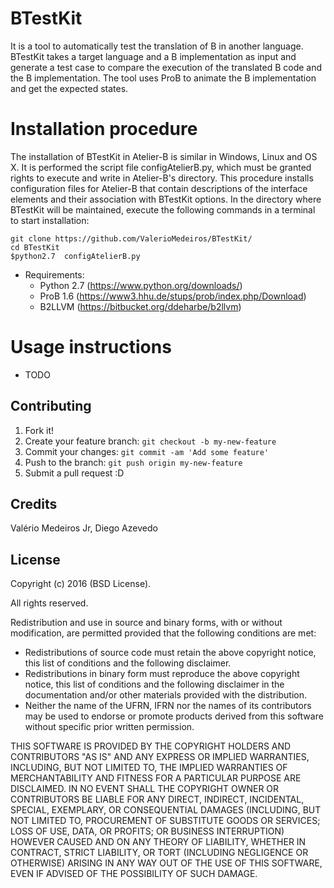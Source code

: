 # BTestKit
 It is a tool to automatically test the translation of B in another language. BTestKit takes a target language and a B implementation as input and generate
 a test case to compare the execution of the translated B code and the B implementation. The tool uses ProB to animate the B implementation and get the expected states.


# Installation procedure
The installation of BTestKit in Atelier-B is similar in Windows,
Linux and OS X. It is performed the script file configAtelierB.py, 
which must be granted rights to execute and write in Atelier-B's directory.
This procedure installs configuration files for Atelier-B that contain descriptions
of the interface elements and their association with BTestKit options.
In the directory where BTestKit will be maintained, execute the following commands in a terminal to start installation:

```{r, engine='bash', count_lines}
git clone https://github.com/ValerioMedeiros/BTestKit/
cd BTestKit
$python2.7  configAtelierB.py
```
  * Requirements: 
    * Python 2.7 (https://www.python.org/downloads/)
    * ProB 1.6  (https://www3.hhu.de/stups/prob/index.php/Download)
    * B2LLVM (https://bitbucket.org/ddeharbe/b2llvm)

# Usage instructions
* TODO

## Contributing
1. Fork it!
2. Create your feature branch: `git checkout -b my-new-feature`
3. Commit your changes: `git commit -am 'Add some feature'`
4. Push to the branch: `git push origin my-new-feature`
5. Submit a pull request :D


## Credits
Valério Medeiros Jr, Diego Azevedo

## License
Copyright (c) 2016 (BSD License).

All rights reserved.

Redistribution and use in source and binary forms, with or without modification, are permitted provided that the following conditions are met:
* Redistributions of source code must retain the above copyright notice, this list of conditions and the following disclaimer.
* Redistributions in binary form must reproduce the above copyright notice, this list of conditions and the following disclaimer in the documentation and/or other materials provided with the distribution.
* Neither the name of the UFRN, IFRN nor the names of its contributors may be used to endorse or promote products derived from this software without specific prior written permission.

THIS SOFTWARE IS PROVIDED BY THE COPYRIGHT HOLDERS AND CONTRIBUTORS
"AS IS" AND ANY EXPRESS OR IMPLIED WARRANTIES, INCLUDING, BUT NOT
LIMITED TO, THE IMPLIED WARRANTIES OF MERCHANTABILITY AND FITNESS FOR
A PARTICULAR PURPOSE ARE DISCLAIMED. IN NO EVENT SHALL THE COPYRIGHT OWNER OR
CONTRIBUTORS BE LIABLE FOR ANY DIRECT, INDIRECT, INCIDENTAL, SPECIAL,
EXEMPLARY, OR CONSEQUENTIAL DAMAGES (INCLUDING, BUT NOT LIMITED TO,
PROCUREMENT OF SUBSTITUTE GOODS OR SERVICES; LOSS OF USE, DATA, OR
PROFITS; OR BUSINESS INTERRUPTION) HOWEVER CAUSED AND ON ANY THEORY OF
LIABILITY, WHETHER IN CONTRACT, STRICT LIABILITY, OR TORT (INCLUDING
NEGLIGENCE OR OTHERWISE) ARISING IN ANY WAY OUT OF THE USE OF THIS
SOFTWARE, EVEN IF ADVISED OF THE POSSIBILITY OF SUCH DAMAGE.
